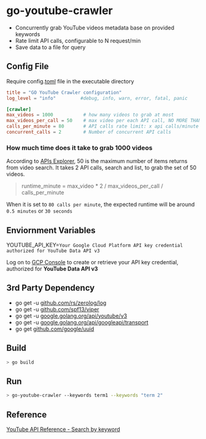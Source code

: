 # go-youtube-crawler
* Concurrently grab YouTube videos metadata base on provided keywords
* Rate limit API calls, configurable to N request/min
* Save data to a file for query

## Config File
Require config.[toml](https://github.com/toml-lang/toml) file in the executable directory

```toml
title = "GO YouTube Crawler configuration"
log_level = "info"         #debug, info, warn, error, fatal, panic

[crawler]
max_videos = 1000           # how many videos to grab at most
max_videos_per_call = 50    # max video per each API call, NO MORE THAN 50 videos
calls_per_minute = 80       # API calls rate limit: x api calls/minute
concurrent_calls = 2        # Number of concurrent API calls
```

### How much time does it take to grab 1000 videos
According to [APIs Explorer](https://developers.google.com/apis-explorer/?hl=en_US#p/youtube/v3/youtube.search.list), 50 is the maximum number of items returns from video search.  It takes 2 API calls, search and list, to grab the set of 50 videos.  

> runtime_minute = max_video * 2 / max_videos_per_call / calls_per_minute

When it is set to `80 calls per minute`, the expected runtime will be around `0.5 minutes` or `30 seconds`
   
## Enviornment Variables
YOUTUBE_API_KEY=`Your Google Cloud Platform API key credential authorized for YouTube Data API v3`

Log on to [GCP Console](https://console.cloud.google.com/apis/credentials) to create or retrieve your API key credential, authorized for **YouTube Data API v3** 

## 3rd Party Dependency
* go get -u [github.com/rs/zerolog/log](https://github.com/rs/zerolog)
* go get -u [github.com/spf13/viper](https://github.com/spf13/viper)
* go get -u [google.golang.org/api/youtube/v3](https://godoc.org/google.golang.org/api/youtube/v3)
* go get -u [google.golang.org/api/googleapi/transport](https://google.golang.org/api/googleapi/transport)
* go get [github.com/google/uuid](https://github.com/google/uuid)

## Build
``` bash
> go build
```

## Run
```bash
> go-youtube-crawler --keywords term1 --keywords "term 2"
```

## Reference
[YouTube API Reference - Search by keyword](https://developers.google.com/youtube/v3/code_samples/go#search_by_keyword)